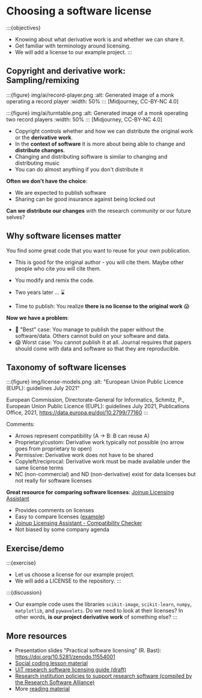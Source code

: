 # Choosing a software license

:::{objectives}
- Knowing about what derivative work is and whether we can share it.
- Get familiar with terminology around licensing.
- We will add a license to our example project.
:::


## Copyright and derivative work: Sampling/remixing

:::{figure} img/ai/record-player.png
:alt: Generated image of a monk operating a record player
:width: 50%
:::
[Midjourney, CC-BY-NC 4.0]

:::{figure} img/ai/turntable.png
:alt: Generated image of a monk operating two record players
:width: 50%
:::
[Midjourney, CC-BY-NC 4.0]

- Copyright controls whether and how we can distribute
  the original work or the **derivative work**.
- In the **context of software** it is more about
  being able to change and **distribute changes**.
- Changing and distributing software is similar to changing and distributing
  music
- You can do almost anything if you don't distribute it

**Often we don't have the choice**:
- We are expected to publish software
- Sharing can be good insurance against being locked out

**Can we distribute our changes** with the research community or our future selves?


## Why software licenses matter

You find some great code that you want to reuse for your own publication.

- This is good for the original author - you will cite them. Maybe other people who cite you will cite them.

- You modify and remix the code.

- Two years later ... &#8987;

- Time to publish: You realize **there is no license to the original work** &#128561;

**Now we have a problem**:
- &#128556; "Best" case: You manage to publish the paper without the software/data.
  Others cannot build on your software and data.
- &#128561; Worst case: You cannot publish it at all.
  Journal requires that papers should come with data and software so that they are reproducible.


## Taxonomy of software licenses

:::{figure} img/license-models.png
:alt: "European Union Public Licence (EUPL): guidelines July 2021"

European Commission, Directorate-General for Informatics, Schmitz, P., European Union Public Licence (EUPL): guidelines July 2021, Publications Office, 2021, <https://data.europa.eu/doi/10.2799/77160>
:::

Comments:
- Arrows represent compatibility (A -> B: B can reuse A)
- Proprietary/custom: Derivative work typically not possible (no arrow goes from proprietary to open)
- Permissive: Derivative work does not have to be shared
- Copyleft/reciprocal: Derivative work must be made available under the same license terms
- NC (non-commercial) and ND (non-derivative) exist for data licenses but not really for software licenses

**Great resource for comparing software licenses**: [Joinup Licensing Assistant](https://joinup.ec.europa.eu/collection/eupl/solution/joinup-licensing-assistant/jla-find-and-compare-software-licenses)
- Provides comments on licenses
- Easy to compare licenses ([example](https://joinup.ec.europa.eu/licence/compare/BSD-3-Clause;Apache-2.0))
- [Joinup Licensing Assistant - Compatibility Checker](https://joinup.ec.europa.eu/collection/eupl/solution/joinup-licensing-assistant/jla-compatibility-checker)
- Not biased by some company agenda


## Exercise/demo

:::{exercise}
- Let us choose a license for our example project.
- We will add a LICENSE to the repository.
:::

:::{discussion}
- Our example code uses the libraries `scikit-image`, `scikit-learn`, `numpy`,
  `matplotlib`, and `pywavelets`. Do we need to look at their licenses? In other words, **is
  our project derivative work** of something else?
:::


## More resources

- Presentation slides "Practical software licensing" (R. Bast): <https://doi.org/10.5281/zenodo.11554001>
- [Social coding lesson material](https://coderefinery.github.io/social-coding/)
- [UiT research software licensing guide (draft)](https://research-software.uit.no/blog/2023-software-licensing-guide/)
- [Research institution policies to support research software (compiled by the Research Software Alliance)](https://www.researchsoft.org/software-policies/)
- More [reading material](https://coderefinery.github.io/social-coding/software-licensing/#great-resources)
